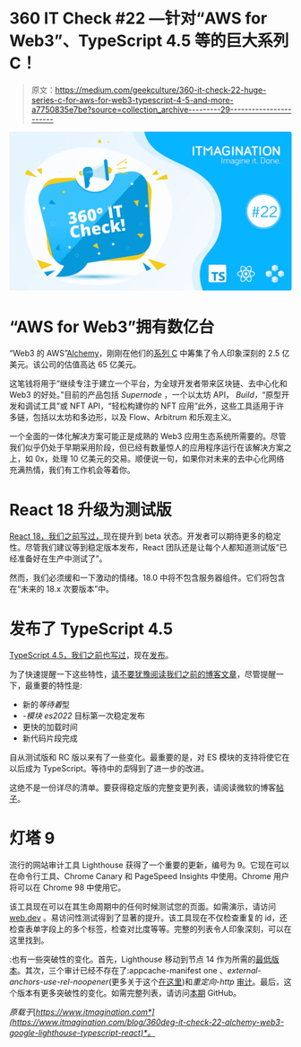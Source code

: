 # 360 IT Check #22 —针对“AWS for Web3”、TypeScript 4.5 等的巨大系列 C！

> 原文：<https://medium.com/geekculture/360-it-check-22-huge-series-c-for-aws-for-web3-typescript-4-5-and-more-a7750835e7be?source=collection_archive---------29----------------------->

![](img/69bd1429454dabc65eae690fff3dcddc.png)

# “AWS for Web3”拥有数亿台

“Web3 的 AWS”[Alchemy](https://www.alchemy.com/)，刚刚在他们的[系列 C](https://blog.alchemy.com/blog/alchemy-series-c-release) 中筹集了令人印象深刻的 2.5 亿美元。该公司的估值高达 65 亿美元。

这笔钱将用于“继续专注于建立一个平台，为全球开发者带来区块链、去中心化和 Web3 的好处。”目前的产品包括 *Supernode* ，一个以太坊 API， *Build，*“原型开发和调试工具”或 NFT API，“轻松构建你的 NFT 应用”此外，这些工具适用于许多链，包括以太坊和多边形，以及 Flow、Arbitrum 和乐观主义。

一个全面的一体化解决方案可能正是成熟的 Web3 应用生态系统所需要的。尽管我们似乎仍处于早期采用阶段，但已经有数量惊人的应用程序运行在该解决方案之上，如 0x，处理 10 亿美元的交易。顺便说一句，如果你对未来的去中心化网络充满热情，我们有工作机会等着你。

# React 18 升级为测试版

[React 18，我们之前写过，](https://www.itmagination.com/blog/360deg-it-check-11-react-js-concurrent-mode-chrome-93-v8-9-3-edge-computing-with-5g-windows-11)现在提升到 beta 状态。开发者可以期待更多的稳定性。尽管我们建议等到稳定版本发布，React 团队还是让每个人都知道测试版“已经准备好在生产中测试了”。

然而，我们必须缓和一下激动的情绪。18.0 中将不包含服务器组件。它们将包含在“未来的 18.x 次要版本”中。

# 发布了 TypeScript 4.5

[TypeScript 4.5，我们之前也写过](https://www.itmagination.com/blog/360deg-it-check-15-typescipt-ai-china-web3-ethereum-ponicode)，现在[发布](https://devblogs.microsoft.com/typescript/announcing-typescript-4-5/)。

为了快速提醒一下这些特性，[请不要犹豫阅读我们之前的博客文章](https://www.itmagination.com/blog/360deg-it-check-15-typescipt-ai-china-web3-ethereum-ponicode)，尽管提醒一下，最重要的特性是:

*   新的*等待着*型
*   *-模块 es2022* 目标第一次稳定发布
*   更快的加载时间
*   新代码片段完成

自从测试版和 RC 版以来有了一些变化。最重要的是，对 ES 模块的支持将使它在以后成为 TypeScript。等待中的*型*得到了进一步的改进。

这绝不是一份详尽的清单。要获得稳定版的完整变更列表，请阅读微软的博客[帖子](https://devblogs.microsoft.com/typescript/announcing-typescript-4-5/)。

# 灯塔 9

流行的网站审计工具 Lighthouse 获得了一个重要的更新，编号为 9。它现在可以在命令行工具、Chrome Canary 和 PageSpeed Insights 中使用。Chrome 用户将可以在 Chrome 98 中使用它。

该工具现在可以在其生命周期中的任何时候测试您的页面。如需演示，请访问 [web.dev](https://web.dev/lighthouse-user-flows/) 。易访问性测试得到了显著的提升。该工具现在不仅检查重复的 id，还检查表单字段上的多个标签，检查对比度等等。完整的列表令人印象深刻，可以在这里找到。

‍:也有一些突破性的变化。首先，Lighthouse 移动到节点 14 作为所需的[最低版本](https://github.com/GoogleChrome/lighthouse/pull/13243)。其次，三个审计已经不存在了:appcache-manifest one 、*external-anchors-use-rel-noopener*(更多关于这个[在这里](https://github.com/GoogleChrome/lighthouse/issues/9531))和*重定向-http* [审计](https://github.com/GoogleChrome/lighthouse/pull/12643)。最后，这个版本有更多突破性的变化。如需完整列表，请访问[本期](https://github.com/GoogleChrome/lighthouse/issues/12614) GitHub。

*原载于*[*https://www.itmagination.com*](https://www.itmagination.com/blog/360deg-it-check-22-alchemy-web3-google-lighthouse-typescript-react)*。*